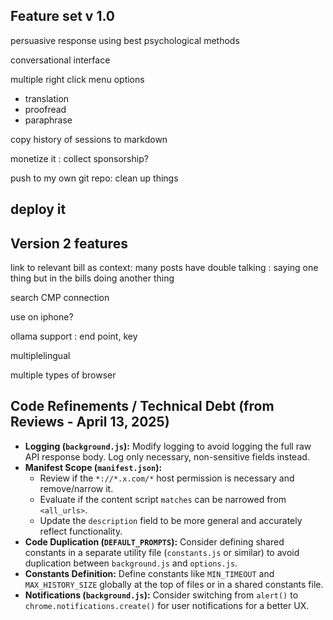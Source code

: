 ## Feature set v 1.0

persuasive response using best psychological methods

conversational interface

multiple right click menu options
* translation
* proofread
* paraphrase

copy history of sessions to markdown

monetize it : collect sponsorship?

push to my own git repo: clean up things

## deploy it


## Version 2 features

link to relevant bill as context: many posts have double talking : saying one thing but in the bills doing another thing

search CMP connection

use on iphone?

ollama support : end point, key

multiplelingual

multiple types of browser


## Code Refinements / Technical Debt (from Reviews - April 13, 2025)

*   **Logging (`background.js`):** Modify logging to avoid logging the full raw API response body. Log only necessary, non-sensitive fields instead.
*   **Manifest Scope (`manifest.json`):**
    *   Review if the `*://*.x.com/*` host permission is necessary and remove/narrow it.
    *   Evaluate if the content script `matches` can be narrowed from `<all_urls>`.
    *   Update the `description` field to be more general and accurately reflect functionality.
*   **Code Duplication (`DEFAULT_PROMPTS`):** Consider defining shared constants in a separate utility file (`constants.js` or similar) to avoid duplication between `background.js` and `options.js`.
*   **Constants Definition:** Define constants like `MIN_TIMEOUT` and `MAX_HISTORY_SIZE` globally at the top of files or in a shared constants file.
*   **Notifications (`background.js`):** Consider switching from `alert()` to `chrome.notifications.create()` for user notifications for a better UX.
